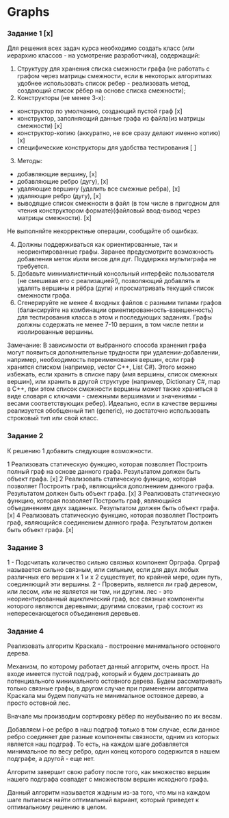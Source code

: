 # Graphs

### Задание 1 [x]
Для решения всех задач курса необходимо создать класс (или иерархию классов - на усмотрение разработчика), содержащий:

1. Структуру для хранения списка смежности графа (не работать с графом через матрицы смежности, если в некоторых алгоритмах удобнее использовать список ребер - реализовать метод, создающий список рёбер на основе списка смежности);
2. Конструкторы (не менее 3-х):
- конструктор по умолчанию, создающий пустой граф [x]
- конструктор, заполняющий данные графа из файла(из матрицы смежности) [x]
- конструктор-копию (аккуратно, не все сразу делают именно копию) [x]
- специфические конструкторы для удобства тестирования [ ]
3. Методы:

- добавляющие вершину, [x]
- добавляющие ребро (дугу), [x]
- удаляющие вершину (удалить все смежные ребра), [x]
- удаляющие ребро (дугу), [x]
- выводящие список смежности в файл (в том числе в пригодном для чтения конструктором формате)(файловый ввод-вывод через матрицы смежности). [x]

Не выполняйте некорректные операции, сообщайте об ошибках.

4. Должны поддерживаться как ориентированные, так и неориентированные графы. Заранее предусмотрите возможность добавления меток и\или весов для дуг. Поддержка мультиграфа не требуется.
5. Добавьте минималистичный консольный интерфейс пользователя (не смешивая его с реализацией!), позволяющий добавлять и удалять вершины и рёбра (дуги) и просматривать текущий список смежности графа.
6. Сгенерируйте не менее 4 входных файлов с разными типами графов (балансируйте на комбинации ориентированность-взвешенность) для тестирования класса в этом и последующих заданиях. Графы должны содержать не менее 7-10 вершин, в том числе петли и изолированные вершины.

Замечание:
В зависимости от выбранного способа хранения графа могут появиться дополнительные трудности при удалении-добавлении, например, необходимость переименования вершин, если граф хранится списком (например, vector C++, List C#). Этого можно избежать, если хранить в списке пару (имя вершины, список смежных вершин), или хранить в другой структуре (например, Dictionary C#, map в С++, при этом список смежности вершины может также храниться в виде словаря с ключами - смежными вершинами и значениями - весами соответствующих ребер). Идеально, если в качестве вершины реализуется обобщенный тип (generic), но достаточно использовать строковый тип или свой класс.

### Задание 2 

К решению 1 добавить следующие возможности.

1 Реализовать статическую функцию, которая позволяет Построить полный граф на основе данного графа. Результатом должен быть объект графа. [x]
2 Реализовать статическую функцию, которая позволяет Построить граф, являющийся дополнением данного графа. Результатом должен быть объект графа. [x]
3 Реализовать статическую функцию, которая позволяет Построить граф, являющийся объединением двух заданных. Результатом должен быть объект графа. [x]
4 Реализовать статическую функцию, которая позволяет Построить граф, являющийся соединением данного графа. Результатом должен быть объект графа. [x]
 
### Задание 3
1 - Подсчитать количество сильно связных компонент Орграфа.
Орграф называется сильно связным, или сильным, если для двух любых различных его вершин х 1 и x 2 существует, по крайней мере, один путь, соединяющий эти вершины.
2 - Проверить, является ли граф деревом, или лесом, или не является ни тем, ни другим.
лес - это неориентированный ациклический граф, все связные компоненты которого являются деревьями; другими словами, граф состоит из непересекающегося объединения деревьев.

### Задание 4

 Реализовать алгоритм Краскала - построение минимального остовного дерева.


Механизм, по которому работает данный алгоритм, очень прост. На входе имеется пустой подграф, который и будем достраивать до потенциального минимального остовного дерева. Будем рассматривать только связные графы, в другом случае при применении алгоритма Краскала мы будем получать не минимальное остовное дерево, а просто остовной лес.

Вначале мы производим сортировку рёбер по неубыванию по их весам.

Добавляем i-ое ребро в наш подграф только в том случае, если данное ребро соединяет две разные компоненты связности, одним из которых является наш подграф. То есть, на каждом шаге добавляется минимальное по весу ребро, один конец которого содержится в нашем подграфе, а другой - еще нет. 

Алгоритм завершит свою работу после того, как множество вершин нашего подграфа совпадет с множеством вершин исходного графа.

Данный алгоритм называется жадным из-за того, что мы на каждом шаге пытаемся найти оптимальный вариант, который приведет к оптимальному решению в целом.
